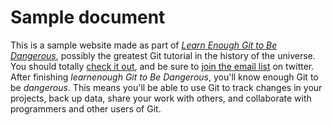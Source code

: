 # Sample document

This is a sample website made as part of [*Learn Enough Git to Be Dangerous*](http://learnenough.com/git-tutorial), possibly the greatest Git tutorial in the history of the universe. You should totally [check it out](http://learnenough.com/git-tutorial), and be sure to [join the email list](learnenough) on twitter.
After finishing *learnenough Git to Be Dangerous*, you'll know enough Git to be *dangerous*. This means you'll be able to use Git to track changes in your projects, back up data, share your work with others, and collaborate with programmers and other users of Git.
